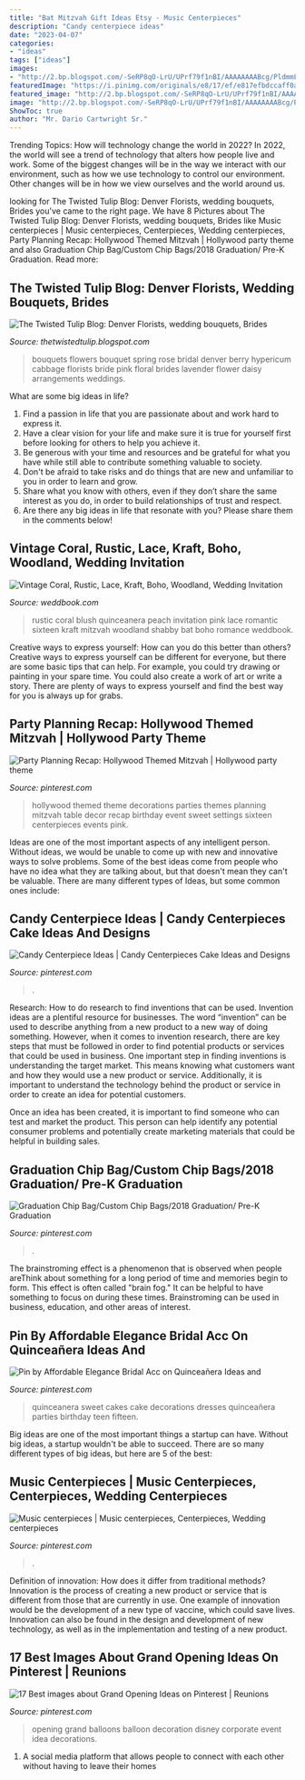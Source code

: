 ```yaml
---
title: "Bat Mitzvah Gift Ideas Etsy - Music Centerpieces"
description: "Candy centerpiece ideas"
date: "2023-04-07"
categories:
- "ideas"
tags: ["ideas"]
images:
- "http://2.bp.blogspot.com/-SeRP8qO-LrU/UPrf79f1nBI/AAAAAAAABcg/PldmmLUOSnI/s1600/Denver+Florists,+spring+wedding+bouquet,+peonies,+dahlieas.jpg"
featuredImage: "https://i.pinimg.com/originals/e8/17/ef/e817efbdccaff0ac3184923cd5cf10ae.jpg"
featured_image: "http://2.bp.blogspot.com/-SeRP8qO-LrU/UPrf79f1nBI/AAAAAAAABcg/PldmmLUOSnI/s1600/Denver+Florists,+spring+wedding+bouquet,+peonies,+dahlieas.jpg"
image: "http://2.bp.blogspot.com/-SeRP8qO-LrU/UPrf79f1nBI/AAAAAAAABcg/PldmmLUOSnI/s1600/Denver+Florists,+spring+wedding+bouquet,+peonies,+dahlieas.jpg"
ShowToc: true
author: "Mr. Dario Cartwright Sr."
---
```



Trending Topics: How will technology change the world in 2022?
In 2022, the world will see a trend of technology that alters how people live and work. Some of the biggest changes will be in the way we interact with our environment, such as how we use technology to control our environment. Other changes will be in how we view ourselves and the world around us.

	

		
looking for The Twisted Tulip Blog: Denver Florists, wedding bouquets, Brides you've came to the right page. We have 8 Pictures about The Twisted Tulip Blog: Denver Florists, wedding bouquets, Brides like Music centerpieces | Music centerpieces, Centerpieces, Wedding centerpieces, Party Planning Recap: Hollywood Themed Mitzvah | Hollywood party theme and also Graduation Chip Bag/Custom Chip Bags/2018 Graduation/ Pre-K Graduation. Read more:
		
    
## The Twisted Tulip Blog: Denver Florists, Wedding Bouquets, Brides

<img loading=lazy src="http://2.bp.blogspot.com/-SeRP8qO-LrU/UPrf79f1nBI/AAAAAAAABcg/PldmmLUOSnI/s1600/Denver+Florists,+spring+wedding+bouquet,+peonies,+dahlieas.jpg" onerror="this.onerror=null;this.src='https://tse1.mm.bing.net/th?id=OIP.S16XmQEOCx0T4-k-NdCDcgHaKa&amp;pid=15.1';" alt="The Twisted Tulip Blog: Denver Florists, wedding bouquets, Brides">

_Source: thetwistedtulip.blogspot.com_

>bouquets flowers bouquet spring rose bridal denver berry hypericum cabbage florists bride pink floral brides lavender flower daisy arrangements weddings. 

	

What are some big ideas in life?
1. Find a passion in life that you are passionate about and work hard to express it.
2. Have a clear vision for your life and make sure it is true for yourself first before looking for others to help you achieve it.
3. Be generous with your time and resources and be grateful for what you have while still able to contribute something valuable to society.
4. Don't be afraid to take risks and do things that are new and unfamiliar to you in order to learn and grow.
5. Share what you know with others, even if they don’t share the same interest as you do, in order to build relationships of trust and respect. 
6. Are there any big ideas in life that resonate with you? Please share them in the comments below!

    
## Vintage Coral, Rustic, Lace, Kraft, Boho, Woodland, Wedding Invitation

<img loading=lazy src="http://s3.weddbook.me/t1/2/5/4/2541208/vintage-coral-rustic-lace-kraft-boho-woodland-wedding-invitation-shabby-romantic-sixteen-quinceanera-bat-mitzvah-peach-blush-pink.jpg" onerror="this.onerror=null;this.src='https://tse3.mm.bing.net/th?id=OIP.2bK83XxjZ3chL9ff9NvukAHaJ3&amp;pid=15.1';" alt="Vintage Coral, Rustic, Lace, Kraft, Boho, Woodland, Wedding Invitation">

_Source: weddbook.com_

>rustic coral blush quinceanera peach invitation pink lace romantic sixteen kraft mitzvah woodland shabby bat boho romance weddbook. 

	

Creative ways to express yourself: How can you do this better than others?
Creative ways to express yourself can be different for everyone, but there are some basic tips that can help. For example, you could try drawing or painting in your spare time. You could also create a work of art or write a story. There are plenty of ways to express yourself and find the best way for you is always up for grabs.

    
## Party Planning Recap: Hollywood Themed Mitzvah | Hollywood Party Theme

<img loading=lazy src="https://i.pinimg.com/originals/63/3d/02/633d020ef59ef4051e8617fc4a172bdf.jpg" onerror="this.onerror=null;this.src='https://tse2.mm.bing.net/th?id=OIP.x6jMhUS-Zj_Q9mnpMy2pAQHaE8&amp;pid=15.1';" alt="Party Planning Recap: Hollywood Themed Mitzvah | Hollywood party theme">

_Source: pinterest.com_

>hollywood themed theme decorations parties themes planning mitzvah table decor recap birthday event sweet settings sixteen centerpieces events pink. 

	

Ideas are one of the most important aspects of any intelligent person. Without ideas, we would be unable to come up with new and innovative ways to solve problems. Some of the best ideas come from people who have no idea what they are talking about, but that doesn't mean they can't be valuable. There are many different types of Ideas, but some common ones include:

    
## Candy Centerpiece Ideas | Candy Centerpieces Cake Ideas And Designs

<img loading=lazy src="https://i.pinimg.com/originals/34/e9/f5/34e9f5aa31c6e4911bcb4c549fd87a90.jpg" onerror="this.onerror=null;this.src='https://tse3.mm.bing.net/th?id=OIP.yJFDemEuBLBqFsJRkrniUAHaJ4&amp;pid=15.1';" alt="Candy Centerpiece Ideas | Candy Centerpieces Cake Ideas and Designs">

_Source: pinterest.com_

>. 

	

Research: How to do research to find inventions that can be used.
Invention ideas are a plentiful resource for businesses. The word “invention” can be used to describe anything from a new product to a new way of doing something. However, when it comes to invention research, there are key steps that must be followed in order to find potential products or services that could be used in business. 
One important step in finding inventions is understanding the target market. This means knowing what customers want and how they would use a new product or service. Additionally, it is important to understand the technology behind the product or service in order to create an idea for potential customers. 

Once an idea has been created, it is important to find someone who can test and market the product. This person can help identify any potential consumer problems and potentially create marketing materials that could be helpful in building sales.

    
## Graduation Chip Bag/Custom Chip Bags/2018 Graduation/ Pre-K Graduation

<img loading=lazy src="https://i.pinimg.com/736x/89/ea/f0/89eaf06cc3425820461ae7c0cdd4db72.jpg" onerror="this.onerror=null;this.src='https://tse2.mm.bing.net/th?id=OIP._KPaCYvBQW4heYLQYaeTlQHaHa&amp;pid=15.1';" alt="Graduation Chip Bag/Custom Chip Bags/2018 Graduation/ Pre-K Graduation">

_Source: pinterest.com_

>. 

	

The brainstroming effect is a phenomenon that is observed when people areThink about something for a long period of time and memories begin to form. This effect is often called "brain fog." It can be helpful to have something to focus on during these times. Brainstroming can be used in business, education, and other areas of interest.

    
## Pin By Affordable Elegance Bridal Acc On Quinceañera Ideas And

<img loading=lazy src="https://i.pinimg.com/originals/e8/17/ef/e817efbdccaff0ac3184923cd5cf10ae.jpg" onerror="this.onerror=null;this.src='https://tse1.mm.bing.net/th?id=OIP.GnOAGiT92qbF2oNBU5uepAHaLH&amp;pid=15.1';" alt="Pin by Affordable Elegance Bridal Acc on Quinceañera Ideas and">

_Source: pinterest.com_

>quinceanera sweet cakes cake decorations dresses quinceañera parties birthday teen fifteen. 

	

Big ideas are one of the most important things a startup can have. Without big ideas, a startup wouldn't be able to succeed. There are so many different types of big ideas, but here are 5 of the best: 

    
## Music Centerpieces | Music Centerpieces, Centerpieces, Wedding Centerpieces

<img loading=lazy src="https://i.pinimg.com/originals/ba/88/d3/ba88d3102af0198a16971fb9f9521c31.jpg" onerror="this.onerror=null;this.src='https://tse3.mm.bing.net/th?id=OIP.f8nPvDy60n5p0fUEvyzuIQHaKr&amp;pid=15.1';" alt="Music centerpieces | Music centerpieces, Centerpieces, Wedding centerpieces">

_Source: pinterest.com_

>. 

	

Definition of innovation: How does it differ from traditional methods?
Innovation is the process of creating a new product or service that is different from those that are currently in use. One example of innovation would be the development of a new type of vaccine, which could save lives. Innovation can also be found in the design and development of new technology, as well as in the implementation and testing of a new product.

    
## 17 Best Images About Grand Opening Ideas On Pinterest | Reunions

<img loading=lazy src="https://s-media-cache-ak0.pinimg.com/736x/47/0a/3e/470a3ed25fb5d417d8420296a8ff48da.jpg" onerror="this.onerror=null;this.src='https://tse3.mm.bing.net/th?id=OIP.TylPlyjkTxtMbtPM0zE2PAAAAA&amp;pid=15.1';" alt="17 Best images about Grand Opening Ideas on Pinterest | Reunions">

_Source: pinterest.com_

>opening grand balloons balloon decoration disney corporate event idea decorations. 

	

1. A social media platform that allows people to connect with each other without having to leave their homes 

